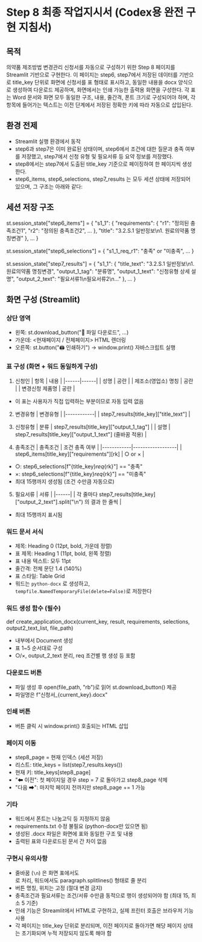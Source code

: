 # Step 8 최종 작업지시서 (Codex용 완전 구현 지침서)

## 목적
의약품 제조방법 변경관리 신청서를 자동으로 구성하기 위한 Step 8 페이지를 Streamlit 기반으로 구현한다.
이 페이지는 step6, step7에서 저장된 데이터를 기반으로 title_key 단위로 화면에 신청서를 표 형태로 표시하고,
동일한 내용을 docx 양식으로 생성하여 다운로드 제공하며, 화면에서는 인쇄 가능한 출력용 화면을 구성한다.
각 표는 Word 문서와 화면 모두 동일한 구조, 내용, 줄간격, 폰트 크기로 구성되어야 하며, 
각 항목에 들어가는 텍스트는 이전 단계에서 저장된 정확한 키에 따라 자동으로 삽입된다.

## 환경 전제
- Streamlit 실행 환경에서 동작
- step6과 step7은 이미 완료된 상태이며,
  step6에서 조건에 대한 질문과 충족 여부를 저장했고,
  step7에서 신청 유형 및 필요서류 등 요약 정보를 저장했다.
- step8에서는 step7에서 도출된 title_key 기준으로 페이징하여 한 페이지씩 생성한다.
- step6_items, step6_selections, step7_results 는 모두 세션 상태에 저장되어 있으며, 그 구조는 아래와 같다:

## 세션 저장 구조
st.session_state["step6_items"] = {
  "s1_1": {
    "requirements": {
      "r1": "정의된 충족조건1",
      "r2": "정의된 충족조건2",
      ...
    },
    "title": "3.2.S.1 일반정보\n1. 원료의약품 명칭변경"
  },
  ...
}

st.session_state["step6_selections"] = {
  "s1_1_req_r1": "충족" or "미충족",
  ...
}

st.session_state["step7_results"] = {
  "s1_1": {
    "title_text": "3.2.S.1 일반정보\n1. 원료의약품 명칭변경",
    "output_1_tag": "분류명",
    "output_1_text": "신청유형 상세 설명",
    "output_2_text": "필요서류1\n필요서류2\n..."
  },
  ...
}

## 화면 구성 (Streamlit)

### 상단 영역
- 왼쪽: st.download_button("📄 파일 다운로드", ...)
- 가운데: <현재페이지 / 전체페이지> HTML 렌더링
- 오른쪽: st.button("🖨 인쇄하기") → window.print() 자바스크립트 실행

### 표 구성 (화면 + 워드 동일하게 구성)
1. 신청인
  | 항목 | 내용 |
  |------|------|
  | 성명 | 공란 |
  | 제조소(영업소) 명칭 | 공란 |
  | 변경신청 제품명 | 공란 |
  - 이 표는 사용자가 직접 입력하는 부분이므로 자동 입력 없음

2. 변경유형
  | 변경유형 |
  |------------|
  | step7_results[title_key]["title_text"] |

3. 신청유형
  | 분류 | step7_results[title_key]["output_1_tag"] |
  | 설명 | step7_results[title_key]["output_1_text"] (줄바꿈 적용) |

4. 충족조건
  | 충족조건 | 조건 충족 여부 |
  |------------|------------------|
  | step6_items[title_key]["requirements"][rk] | ○ or × |
  - ○: step6_selections[f"{title_key}_req_{rk}"] == "충족"
  - ×: step6_selections[f"{title_key}_req_{rk}"] == "미충족"
  - 최대 15행까지 생성됨 (조건 수만큼 자동으로)

5. 필요서류
  | 서류 |
  |------|
  | 각 줄마다 step7_results[title_key]["output_2_text"].split("\n") 의 결과 한 줄씩 |
  - 최대 15행까지 표시됨

### 워드 문서 서식
- 제목: Heading 0 (12pt, bold, 가운데 정렬)
- 표 제목: Heading 1 (11pt, bold, 왼쪽 정렬)
- 표 내용 텍스트: 모두 11pt
- 줄간격: 전체 문단 1.4 (140%)
- 표 스타일: Table Grid
- 워드는 `python-docx` 로 생성하고, `tempfile.NamedTemporaryFile(delete=False)`로 저장한다

### 워드 생성 함수 (필수)
def create_application_docx(current_key, result, requirements, selections, output2_text_list, file_path)

- 내부에서 Document 생성
- 표 1~5 순서대로 구성
- ○/×, output_2_text 분리, req 조건별 행 생성 등 포함

### 다운로드 버튼
- 파일 생성 후 open(file_path, "rb")로 읽어 st.download_button() 제공
- 파일명은 f"신청서_{current_key}.docx"

### 인쇄 버튼
- 버튼 클릭 시 window.print() 호출되는 HTML 삽입

### 페이지 이동
- step8_page = 현재 인덱스 (세션 저장)
- 리스트: title_keys = list(step7_results.keys())
- 현재 키: title_keys[step8_page]
- "⬅ 이전": 첫 페이지일 경우 step = 7 로 돌아가고 step8_page 삭제
- "다음 ➡": 마지막 페이지 전까지만 step8_page += 1 가능

### 기타
- 워드에서 폰트는 나눔고딕 등 지정하지 않음
- requirements.txt 수정 불필요 (python-docx만 있으면 됨)
- 생성된 .docx 파일은 화면에 표와 동일한 구조 및 내용
- 출력된 표와 다운로드된 문서 간 차이 없음

### 구현시 유의사항
- 줄바꿈 (`\n`) 은 화면 표에서도 <br>로 처리, 워드에서도 paragraph.splitlines() 형태로 줄 분리
- 버튼 명칭, 위치는 고정 (절대 변경 금지)
- 충족조건과 필요서류는 조건/서류 수만큼 동적으로 행이 생성되어야 함 (최대 15, 최소 5 기준)
- 인쇄 기능은 Streamlit에서 HTML로 구현하고, 실제 프린터 호출은 브라우저 기능 사용
- 각 페이지는 title_key 단위로 분리되며, 이전 페이지로 돌아가면 해당 페이지 상태는 초기화되며 누적 저장되지 않도록 해야 함


